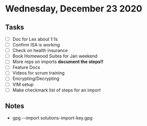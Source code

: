 # Wednesday, December 23 2020

## Tasks
- [ ] Doc for Lex about 1:1s 
- [ ] Confirm ISA is working
- [ ] Check on health insurance
- [ ] Book Homewood Suites for Jan weekend   
- [ ] More reps on imports **document the steps!!**
- [ ] Feature Docs
- [ ] Videos for scrum training
- [ ] Encrypting/Decrypting
- [ ] VIM setup
- [ ] Make checkmark list of steps for an import
## Notes
* gpg --import solutions-import-key.gpg

